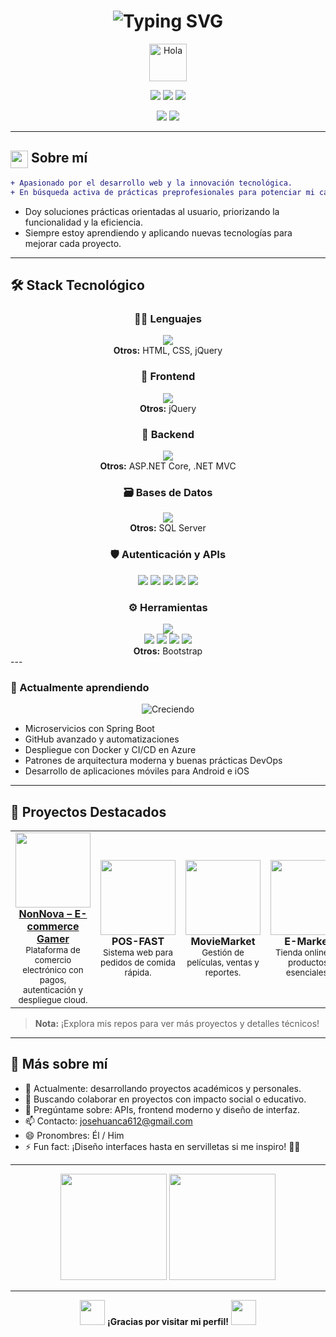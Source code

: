 <!-- Perfil con animaciones y estilos mejorados para un programador Full Stack -->

<h1 align="center">
  <img src="https://readme-typing-svg.demolab.com?font=Fira+Code&duration=2000&pause=700&color=0FF5FC&width=435&lines=%C2%A1Hola!+%F0%9F%91%8B+Soy+Jos%C3%A9+Huanca;Full+Stack+Developer+en+formaci%C3%B3n;Bienvenido+a+mi+GitHub" alt="Typing SVG" />
</h1>

<p align="center">
  <img src="https://github.com/Jhuanca2023/Jhuanca2023/assets/your-github-username/waving-hand.gif" width="60" alt="Hola" />
</p>

<p align="center">
  <img src="https://img.shields.io/badge/Estudiante-Computaci%C3%B3n%20e%20Inform%C3%A1tica-blue?style=flat-square" />
  <img src="https://img.shields.io/badge/Full%20Stack-En%20Formaci%C3%B3n-green?style=flat-square" />
  <img src="https://img.shields.io/badge/Ubicaci%C3%B3n-Trujillo,%20Per%C3%BA-orange?style=flat-square" />
</p>

<p align="center">
  <a href="mailto:josehuanca612@gmail.com"><img src="https://img.shields.io/badge/Email-josehuanca612@gmail.com-red?style=flat-square&logo=gmail" /></a>
  <a href="https://www.linkedin.com/in/jose-huanca-061392274/"><img src="https://img.shields.io/badge/LinkedIn-Jos%C3%A9%20Huanca-blue?style=flat-square&logo=linkedin" /></a>
</p>

---

## <img src="https://media.giphy.com/media/hvRJCLFzcasrR4ia7z/giphy.gif" width="28" style="vertical-align:middle"> Sobre mí

```diff
+ Apasionado por el desarrollo web y la innovación tecnológica.
+ En búsqueda activa de prácticas preprofesionales para potenciar mi carrera.
```
- Doy soluciones prácticas orientadas al usuario, priorizando la funcionalidad y la eficiencia.
- Siempre estoy aprendiendo y aplicando nuevas tecnologías para mejorar cada proyecto.

---

## 🛠️ Stack Tecnológico

<div align="center">

### 👨‍💻 Lenguajes
<img src="https://skillicons.dev/icons?i=java,cs,python,js,ts,sql" />
<br>
<b>Otros:</b> HTML, CSS, jQuery

### 🎨 Frontend
<img src="https://skillicons.dev/icons?i=react,angular,astro,bootstrap,tailwind,vite,ts" />
<br>
<b>Otros:</b> jQuery

### 🧪 Backend
<img src="https://skillicons.dev/icons?i=dotnet,spring" />
<br>
<b>Otros:</b> ASP.NET Core, .NET MVC

### 🗃️ Bases de Datos
<img src="https://skillicons.dev/icons?i=mysql,mongodb,sqlite" />
<br>
<b>Otros:</b> SQL Server

### 🛡️ Autenticación y APIs
<img src="https://img.shields.io/badge/JWT-000000?style=flat-square&logo=JSON%20web%20tokens&logoColor=white" />
<img src="https://img.shields.io/badge/OAuth2-3C3C3D?style=flat-square&logo=oauth&logoColor=white" />
<img src="https://img.shields.io/badge/Stripe-008CDD?style=flat-square&logo=stripe&logoColor=white" />
<img src="https://img.shields.io/badge/Swagger-85EA2D?style=flat-square&logo=swagger&logoColor=black" />
<img src="https://img.shields.io/badge/Cloudinary-3448C5?style=flat-square&logo=cloudinary&logoColor=white" />

### ⚙️ Herramientas
<img src="https://skillicons.dev/icons?i=vscode,visualstudio,docker,postman,git,github,azure" />
<br>
<img src="https://img.shields.io/badge/GitHub%20Actions-2088FF?style=flat-square&logo=githubactions&logoColor=white" />
<img src="https://img.shields.io/badge/Prometheus-E6522C?style=flat-square&logo=prometheus&logoColor=white" />
<img src="https://img.shields.io/badge/Grafana-F46800?style=flat-square&logo=grafana&logoColor=white" />
<img src="https://img.shields.io/badge/Office-0078D4?style=flat-square&logo=microsoftoffice&logoColor=white" />
<br>
<b>Otros:</b> Bootstrap

</div>
---

### 🌱 Actualmente aprendiendo

<div align="center">
  <img src="https://readme-typing-svg.demolab.com?font=Fira+Code&duration=2300&pause=600&color=36D399&width=600&lines=Microservicios+con+Spring+Boot;GitHub+avanzado+y+automatizaciones;Despliegue+Docker+%2B+CI%2FCD+en+Azure;Arquitectura+moderna+y+DevOps;Desarrollo+Android+e+iOS+con+tecnolog%C3%ADas+cross-platform" alt="Creciendo" />
</div>

- Microservicios con Spring Boot
- GitHub avanzado y automatizaciones
- Despliegue con Docker y CI/CD en Azure
- Patrones de arquitectura moderna y buenas prácticas DevOps
- Desarrollo de aplicaciones móviles para Android e iOS

---

## 🚀 Proyectos Destacados

<table>
  <tr>
    <td align="center">
      <a href="https://neonnova.netlify.app/">
        <img src="https://github.com/Jhuanca2023/Jhuanca2023/assets/your-github-username/ecommerce.gif" width="120" /><br>
        <b>NonNova – E-commerce Gamer</b>
      </a>
      <br>
      <sub>Plataforma de comercio electrónico con pagos, autenticación y despliegue cloud.</sub>
    </td>
    <td align="center">
      <img src="https://github.com/Jhuanca2023/Jhuanca2023/assets/your-github-username/pos-fast.gif" width="120" /><br>
      <b>POS-FAST</b>
      <br>
      <sub>Sistema web para pedidos de comida rápida.</sub>
    </td>
    <td align="center">
      <img src="https://github.com/Jhuanca2023/Jhuanca2023/assets/your-github-username/moviemarket.gif" width="120" /><br>
      <b>MovieMarket</b>
      <br>
      <sub>Gestión de películas, ventas y reportes.</sub>
    </td>
    <td align="center">
      <img src="https://github.com/Jhuanca2023/Jhuanca2023/assets/your-github-username/emarket.gif" width="120" /><br>
      <b>E-Market</b>
      <br>
      <sub>Tienda online de productos esenciales.</sub>
    </td>
  </tr>
</table>

> **Nota:** ¡Explora mis repos para ver más proyectos y detalles técnicos!

---

## 💬 Más sobre mí

<ul>
  <li>🔭 Actualmente: desarrollando proyectos académicos y personales.</li>
  <li>👯 Buscando colaborar en proyectos con impacto social o educativo.</li>
  <li>💬 Pregúntame sobre: APIs, frontend moderno y diseño de interfaz.</li>
  <li>📫 Contacto: <a href="mailto:josehuanca612@gmail.com">josehuanca612@gmail.com</a></li>
  <li>😄 Pronombres: Él / Him</li>
  <li>⚡ Fun fact: ¡Diseño interfaces hasta en servilletas si me inspiro! 🧠📝</li>
</ul>

---

<div align="center">
  <img src="https://github-readme-stats.vercel.app/api?username=Jhuanca2023&show_icons=true&theme=radical&hide=prs" height="170"/>
  <img src="https://github-readme-stats.vercel.app/api/top-langs/?username=Jhuanca2023&layout=compact&theme=radical" height="170"/>
</div>

---

<div align="center">
  <img src="https://github.com/Jhuanca2023/Jhuanca2023/assets/your-github-username/rocket.gif" width="40" /> 
  <b>¡Gracias por visitar mi perfil!</b> 
  <img src="https://github.com/Jhuanca2023/Jhuanca2023/assets/your-github-username/rocket.gif" width="40" />
</div>

<!-- Puedes personalizar gifs y enlaces de imágenes subiéndolas a tu repositorio y reemplazando los links de ejemplo con los tuyos propios. -->
